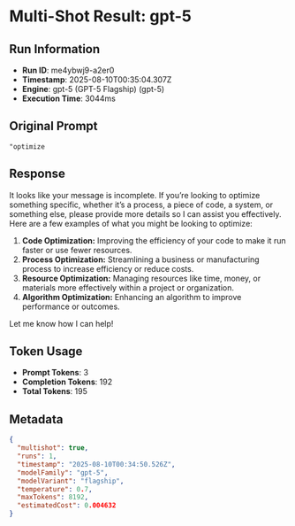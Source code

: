 # Multi-Shot Result: gpt-5

## Run Information
- **Run ID**: me4ybwj9-a2er0
- **Timestamp**: 2025-08-10T00:35:04.307Z
- **Engine**: gpt-5 (GPT-5 Flagship) (gpt-5)
- **Execution Time**: 3044ms

## Original Prompt
```
"optimize
```

## Response
It looks like your message is incomplete. If you’re looking to optimize something specific, whether it’s a process, a piece of code, a system, or something else, please provide more details so I can assist you effectively. Here are a few examples of what you might be looking to optimize:

1. **Code Optimization:** Improving the efficiency of your code to make it run faster or use fewer resources.
2. **Process Optimization:** Streamlining a business or manufacturing process to increase efficiency or reduce costs.
3. **Resource Optimization:** Managing resources like time, money, or materials more effectively within a project or organization.
4. **Algorithm Optimization:** Enhancing an algorithm to improve performance or outcomes.

Let me know how I can help!


## Token Usage
- **Prompt Tokens**: 3
- **Completion Tokens**: 192
- **Total Tokens**: 195


## Metadata
```json
{
  "multishot": true,
  "runs": 1,
  "timestamp": "2025-08-10T00:34:50.526Z",
  "modelFamily": "gpt-5",
  "modelVariant": "flagship",
  "temperature": 0.7,
  "maxTokens": 8192,
  "estimatedCost": 0.004632
}
```
